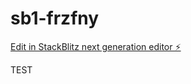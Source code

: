 # sb1-frzfny

[Edit in StackBlitz next generation editor ⚡️](https://stackblitz.com/~/github.com/DenisRebenok/sb1-frzfny)


TEST